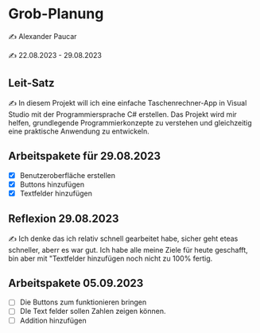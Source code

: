 # Grob-Planung

✍️ Alexander Paucar

✍️ 22.08.2023 - 29.08.2023

## Leit-Satz

✍️ In diesem Projekt will ich eine einfache Taschenrechner-App in Visual Studio mit der Programmiersprache C# erstellen. Das Projekt wird mir helfen, grundlegende Programmierkonzepte zu verstehen und gleichzeitig eine praktische Anwendung zu entwickeln.

## Arbeitspakete für 29.08.2023

- [X] Benutzeroberfläche erstellen
- [X] Buttons hinzufügen
- [X] Textfelder hinzufügen

## Reflexion 29.08.2023

✍️ Ich denke das ich relativ schnell gearbeitet habe, sicher geht eteas schneller, aberr es war gut. Ich habe alle meine Ziele für heute geschafft, bin aber mit "Textfelder hinzufügen noch nicht zu 100% fertig.

## Arbeitspakete 05.09.2023

- [ ] Die Buttons zum funktionieren bringen
- [ ] DIe Text felder sollen Zahlen zeigen können.
- [ ] Addition hinzufügen
